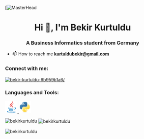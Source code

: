 [![MasterHead]([[https://pngtree.com/freebackground/blue-background-informatization-of-science-and-technology_1616340.html](https://png.pngtree.com/thumb_back/fh260/background/20220215/pngtree-blue-background-informatization-of-science-and-technology-image_924571.jpg)](https://www.google.com/imgres?q=background%20pictures%20informatics&imgurl=https%3A%2F%2Fpng.pngtree.com%2Fthumb_back%2Ffh260%2Fbackground%2F20220215%2Fpngtree-blue-background-informatization-of-science-and-technology-image_924570.jpg&imgrefurl=https%3A%2F%2Fpngtree.com%2Ffree-backgrounds-photos%2Finformatics&docid=HAmXRHMLnKNl5M&tbnid=NQzWnQRW3u84KM&vet=12ahUKEwiLzujgkbWFAxVEzAIHHYQQDU4QM3oECBUQAA..i&w=1108&h=404&hcb=2&ved=2ahUKEwiLzujgkbWFAxVEzAIHHYQQDU4QM3oECBUQAA))

<h1 align="center">Hi 👋, I'm Bekir Kurtuldu</h1>
<h3 align="center">A Business Informatics student from Germany</h3>

- 📫 How to reach me **kurtuldubekir@gmail.com**

<h3 align="left">Connect with me:</h3>
<p align="left">
<a href="https://linkedin.com/in/bekir-kurtuldu-6b959b1a6/" target="blank"><img align="center" src="https://raw.githubusercontent.com/rahuldkjain/github-profile-readme-generator/master/src/images/icons/Social/linked-in-alt.svg" alt="bekir-kurtuldu-6b959b1a6/" height="30" width="40" /></a>
</p>

<h3 align="left">Languages and Tools:</h3>
<p align="left"> <a href="https://www.java.com" target="_blank" rel="noreferrer"> <img src="https://raw.githubusercontent.com/devicons/devicon/master/icons/java/java-original.svg" alt="java" width="40" height="40"/> </a> <a href="https://www.python.org" target="_blank" rel="noreferrer"> <img src="https://raw.githubusercontent.com/devicons/devicon/master/icons/python/python-original.svg" alt="python" width="40" height="40"/> </a> </p>

<p><img align="left" src="https://github-readme-stats.vercel.app/api/top-langs?username=bekirkurtuldu&show_icons=true&locale=en&layout=compact" alt="bekirkurtuldu" /></p>

<p>&nbsp;<img align="center" src="https://github-readme-stats.vercel.app/api?username=bekirkurtuldu&show_icons=true&locale=en" alt="bekirkurtuldu" /></p>

<p><img align="center" src="https://github-readme-streak-stats.herokuapp.com/?user=bekirkurtuldu&" alt="bekirkurtuldu" /></p>
